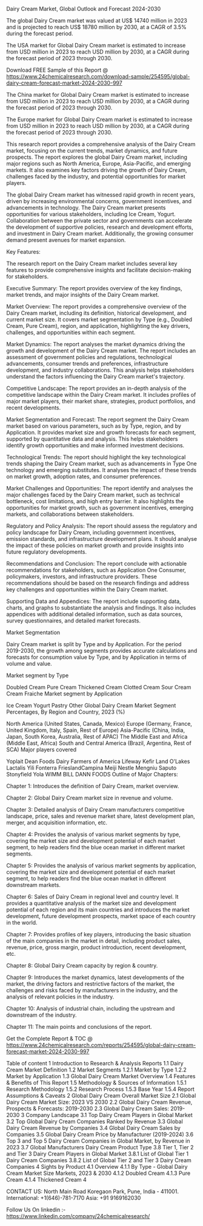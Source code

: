  Dairy Cream Market, Global Outlook and Forecast 2024-2030

 The global Dairy Cream market was valued at US$ 14740 million in 2023 and is projected to reach US$ 18780 million by 2030, at a CAGR of 3.5% during the forecast period.

The USA market for Global Dairy Cream market is estimated to increase from USD million in 2023 to reach USD million by 2030, at a CAGR during the forecast period of 2023 through 2030.

Download FREE Sample of this Report @ https://www.24chemicalresearch.com/download-sample/254595/global-dairy-cream-forecast-market-2024-2030-997

The China market for Global Dairy Cream market is estimated to increase from USD million in 2023 to reach USD million by 2030, at a CAGR during the forecast period of 2023 through 2030.

The Europe market for Global Dairy Cream market is estimated to increase from USD million in 2023 to reach USD million by 2030, at a CAGR during the forecast period of 2023 through 2030.

This research report provides a comprehensive analysis of the Dairy Cream market, focusing on the current trends, market dynamics, and future prospects. The report explores the global Dairy Cream market, including major regions such as North America, Europe, Asia-Pacific, and emerging markets. It also examines key factors driving the growth of Dairy Cream, challenges faced by the industry, and potential opportunities for market players.

The global Dairy Cream market has witnessed rapid growth in recent years, driven by increasing environmental concerns, government incentives, and advancements in technology. The Dairy Cream market presents opportunities for various stakeholders, including Ice Cream, Yogurt. Collaboration between the private sector and governments can accelerate the development of supportive policies, research and development efforts, and investment in Dairy Cream market. Additionally, the growing consumer demand present avenues for market expansion.

Key Features:

The research report on the Dairy Cream market includes several key features to provide comprehensive insights and facilitate decision-making for stakeholders.

Executive Summary: The report provides overview of the key findings, market trends, and major insights of the Dairy Cream market.

Market Overview: The report provides a comprehensive overview of the Dairy Cream market, including its definition, historical development, and current market size. It covers market segmentation by Type (e.g., Doubled Cream, Pure Cream), region, and application, highlighting the key drivers, challenges, and opportunities within each segment.

Market Dynamics: The report analyses the market dynamics driving the growth and development of the Dairy Cream market. The report includes an assessment of government policies and regulations, technological advancements, consumer trends and preferences, infrastructure development, and industry collaborations. This analysis helps stakeholders understand the factors influencing the Dairy Cream market's trajectory.

Competitive Landscape: The report provides an in-depth analysis of the competitive landscape within the Dairy Cream market. It includes profiles of major market players, their market share, strategies, product portfolios, and recent developments.

Market Segmentation and Forecast: The report segment the Dairy Cream market based on various parameters, such as by Type, region, and by Application. It provides market size and growth forecasts for each segment, supported by quantitative data and analysis. This helps stakeholders identify growth opportunities and make informed investment decisions.

Technological Trends: The report should highlight the key technological trends shaping the Dairy Cream market, such as advancements in Type One technology and emerging substitutes. It analyses the impact of these trends on market growth, adoption rates, and consumer preferences.

Market Challenges and Opportunities: The report identify and analyses the major challenges faced by the Dairy Cream market, such as technical bottleneck, cost limitations, and high entry barrier. It also highlights the opportunities for market growth, such as government incentives, emerging markets, and collaborations between stakeholders.

Regulatory and Policy Analysis: The report should assess the regulatory and policy landscape for Dairy Cream, including government incentives, emission standards, and infrastructure development plans. It should analyse the impact of these policies on market growth and provide insights into future regulatory developments.

Recommendations and Conclusion: The report conclude with actionable recommendations for stakeholders, such as Application One Consumer, policymakers, investors, and infrastructure providers. These recommendations should be based on the research findings and address key challenges and opportunities within the Dairy Cream market.

Supporting Data and Appendices: The report include supporting data, charts, and graphs to substantiate the analysis and findings. It also includes appendices with additional detailed information, such as data sources, survey questionnaires, and detailed market forecasts.

Market Segmentation

Dairy Cream market is split by Type and by Application. For the period 2019-2030, the growth among segments provides accurate calculations and forecasts for consumption value by Type, and by Application in terms of volume and value.

Market segment by Type

Doubled Cream
Pure Cream
Thickened Cream
Clotted Cream
Sour Cream
Cream Fraiche
Market segment by Application

Ice Cream
Yogurt
Pastry
Other
Global Dairy Cream Market Segment Percentages, By Region and Country, 2023 (%)

North America (United States, Canada, Mexico)
Europe (Germany, France, United Kingdom, Italy, Spain, Rest of Europe)
Asia-Pacific (China, India, Japan, South Korea, Australia, Rest of APAC)
The Middle East and Africa (Middle East, Africa)
South and Central America (Brazil, Argentina, Rest of SCA)
Major players covered

Yoplait
Dean Foods
Dairy Farmers of America
Lifeway Kefir
Land O'Lakes
Lactalis
Yili
Fonterra
FrieslandCampina
Meiji
Nestle
Mengniu
Saputo
Stonyfield
Yola
WIMM BILL DANN FOODS
Outline of Major Chapters:

Chapter 1: Introduces the definition of Dairy Cream, market overview.

Chapter 2: Global Dairy Cream market size in revenue and volume.

Chapter 3: Detailed analysis of Dairy Cream manufacturers competitive landscape, price, sales and revenue market share, latest development plan, merger, and acquisition information, etc.

Chapter 4: Provides the analysis of various market segments by type, covering the market size and development potential of each market segment, to help readers find the blue ocean market in different market segments.

Chapter 5: Provides the analysis of various market segments by application, covering the market size and development potential of each market segment, to help readers find the blue ocean market in different downstream markets.

Chapter 6: Sales of Dairy Cream in regional level and country level. It provides a quantitative analysis of the market size and development potential of each region and its main countries and introduces the market development, future development prospects, market space of each country in the world.

Chapter 7: Provides profiles of key players, introducing the basic situation of the main companies in the market in detail, including product sales, revenue, price, gross margin, product introduction, recent development, etc.

Chapter 8: Global Dairy Cream capacity by region & country.

Chapter 9: Introduces the market dynamics, latest developments of the market, the driving factors and restrictive factors of the market, the challenges and risks faced by manufacturers in the industry, and the analysis of relevant policies in the industry.

Chapter 10: Analysis of industrial chain, including the upstream and downstream of the industry.

Chapter 11: The main points and conclusions of the report.

Get the Complete Report & TOC @ https://www.24chemicalresearch.com/reports/254595/global-dairy-cream-forecast-market-2024-2030-997

Table of content
1 Introduction to Research & Analysis Reports
1.1 Dairy Cream Market Definition
1.2 Market Segments
1.2.1 Market by Type
1.2.2 Market by Application
1.3 Global Dairy Cream Market Overview
1.4 Features & Benefits of This Report
1.5 Methodology & Sources of Information
1.5.1 Research Methodology
1.5.2 Research Process
1.5.3 Base Year
1.5.4 Report Assumptions & Caveats
2 Global Dairy Cream Overall Market Size
2.1 Global Dairy Cream Market Size: 2023 VS 2030
2.2 Global Dairy Cream Revenue, Prospects & Forecasts: 2019-2030
2.3 Global Dairy Cream Sales: 2019-2030
3 Company Landscape
3.1 Top Dairy Cream Players in Global Market
3.2 Top Global Dairy Cream Companies Ranked by Revenue
3.3 Global Dairy Cream Revenue by Companies
3.4 Global Dairy Cream Sales by Companies
3.5 Global Dairy Cream Price by Manufacturer (2019-2024)
3.6 Top 3 and Top 5 Dairy Cream Companies in Global Market, by Revenue in 2023
3.7 Global Manufacturers Dairy Cream Product Type
3.8 Tier 1, Tier 2 and Tier 3 Dairy Cream Players in Global Market
3.8.1 List of Global Tier 1 Dairy Cream Companies
3.8.2 List of Global Tier 2 and Tier 3 Dairy Cream Companies
4 Sights by Product
4.1 Overview
4.1.1 By Type - Global Dairy Cream Market Size Markets, 2023 & 2030
4.1.2 Doubled Cream
4.1.3 Pure Cream
4.1.4 Thickened Cream
4

CONTACT US:
North Main Road Koregaon Park, Pune, India - 411001.
International: +1(646)-781-7170
Asia: +91 9169162030

Follow Us On linkedin :- https://www.linkedin.com/company/24chemicalresearch/
